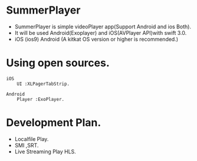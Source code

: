 # SummerPlayer
- SummerPlayer is simple videoPlayer app(Support Android and ios Both).
- It will be used Android(Exoplayer) and iOS(AVPlayer API)with swift 3.0.
- iOS (ios9) Android (A kitkat OS version or higher is recommended.)


# Using open sources.

	iOS 
		UI :XLPagerTabStrip.

	Android
		Player :ExoPlayer.

# Development Plan.
- Localfile Play.
- SMI ,SRT.
- Live Streaming Play HLS.
